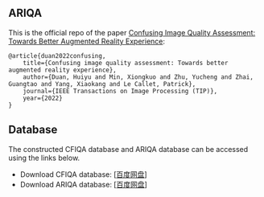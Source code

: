 ## ARIQA

This is the official repo of the paper [Confusing Image Quality Assessment: Towards Better Augmented Reality Experience](https://arxiv.org/pdf/2204.04900.pdf):
```
@article{duan2022confusing,
    title={Confusing image quality assessment: Towards better augmented reality experience},
    author={Duan, Huiyu and Min, Xiongkuo and Zhu, Yucheng and Zhai, Guangtao and Yang, Xiaokang and Le Callet, Patrick},
    journal={IEEE Transactions on Image Processing (TIP)},
    year={2022}
}
```

## Database

The constructed CFIQA database and ARIQA database can be accessed using the links below.

- Download CFIQA database: [[百度网盘](https://pan.baidu.com/s/1oX76hpjo_A1FAD9VBGwgQQ?pwd=6q5a)]
- Download ARIQA database: [[百度网盘](https://pan.baidu.com/s/1W-DIy0-UMjVrtS9_vm46_A?pwd=spus)]
